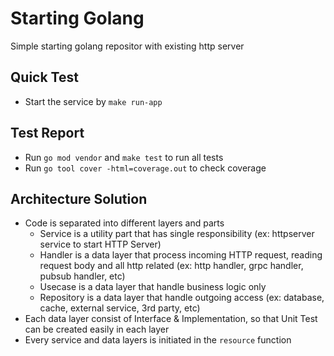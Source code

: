 # Starting Golang
Simple starting golang repositor with existing http server

## Quick Test
- Start the service by `make run-app`

## Test Report
- Run `go mod vendor` and `make test` to run all tests
- Run `go tool cover -html=coverage.out` to check coverage

## Architecture Solution
- Code is separated into different layers and parts
  - Service is a utility part that has single responsibility (ex: httpserver service to start HTTP Server)
  - Handler is a data layer that process incoming HTTP request, reading request body and all http related (ex: http handler, grpc handler, pubsub handler, etc)
  - Usecase is a data layer that handle business logic only
  - Repository is a data layer that handle outgoing access (ex: database, cache, external service, 3rd party, etc)
- Each data layer consist of Interface & Implementation, so that Unit Test can be created easily in each layer
- Every service and data layers is initiated in the `resource` function
